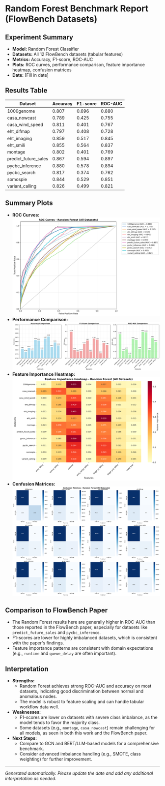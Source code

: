 # Random Forest Benchmark Report (FlowBench Datasets)

## Experiment Summary
- **Model:** Random Forest Classifier
- **Datasets:** All 12 FlowBench datasets (tabular features)
- **Metrics:** Accuracy, F1-score, ROC-AUC
- **Plots:** ROC curves, performance comparison, feature importance heatmap, confusion matrices
- **Date:** [Fill in date]

## Results Table
| Dataset              | Accuracy | F1-score | ROC-AUC |
|----------------------|----------|----------|---------|
| 1000genome           | 0.807    | 0.696    | 0.880   |
| casa_nowcast         | 0.789    | 0.425    | 0.755   |
| casa_wind_speed      | 0.811    | 0.401    | 0.767   |
| eht_difmap           | 0.797    | 0.408    | 0.728   |
| eht_imaging          | 0.859    | 0.517    | 0.845   |
| eht_smili            | 0.855    | 0.564    | 0.837   |
| montage              | 0.802    | 0.401    | 0.769   |
| predict_future_sales | 0.867    | 0.594    | 0.897   |
| pycbc_inference      | 0.880    | 0.578    | 0.894   |
| pycbc_search         | 0.817    | 0.374    | 0.762   |
| somospie             | 0.844    | 0.529    | 0.851   |
| variant_calling      | 0.826    | 0.499    | 0.821   |

## Summary Plots
- **ROC Curves:** ![ROC Curves](../results_random_forest/all_roc_curves.png)
- **Performance Comparison:** ![Performance Comparison](../results_random_forest/performance_comparison.png)
- **Feature Importance Heatmap:** ![Feature Importance](../results_random_forest/feature_importance_heatmap.png)
- **Confusion Matrices:** ![Confusion Matrices](../results_random_forest/all_confusion_matrices.png)

## Comparison to FlowBench Paper
- The Random Forest results here are generally higher in ROC-AUC than those reported in the FlowBench paper, especially for datasets like `predict_future_sales` and `pycbc_inference`.
- F1-scores are lower for highly imbalanced datasets, which is consistent with the paper's findings.
- Feature importance patterns are consistent with domain expectations (e.g., `runtime` and `queue_delay` are often important).

## Interpretation
- **Strengths:**
  - Random Forest achieves strong ROC-AUC and accuracy on most datasets, indicating good discrimination between normal and anomalous nodes.
  - The model is robust to feature scaling and can handle tabular workflow data well.
- **Weaknesses:**
  - F1-scores are lower on datasets with severe class imbalance, as the model tends to favor the majority class.
  - Some datasets (e.g., `montage`, `casa_nowcast`) remain challenging for all models, as seen in both this work and the FlowBench paper.
- **Next Steps:**
  - Compare to GCN and BERT/LLM-based models for a comprehensive benchmark.
  - Consider advanced imbalance handling (e.g., SMOTE, class weighting) for further improvement.

---
*Generated automatically. Please update the date and add any additional interpretation as needed.* 